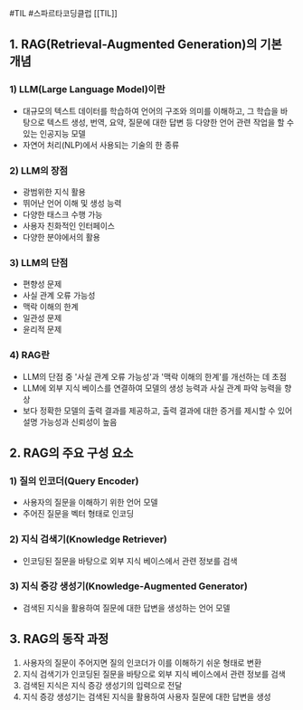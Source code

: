 #TIL #스파르타코딩클럽 [[TIL]]

## 1. RAG(Retrieval-Augmented Generation)의 기본 개념
### 1) LLM(Large Language Model)이란
- 대규모의 텍스트 데이터를 학습하여 언어의 구조와 의미를 이해하고, 그 학습을 바탕으로 텍스트 생성, 번역, 요약, 질문에 대한 답변 등 다양한 언어 관련 작업을 할 수 있는 인공지능 모델
- 자연어 처리(NLP)에서 사용되는 기술의 한 종류

### 2) LLM의 장점
- 광범위한 지식 활용
- 뛰어난 언어 이해 및 생성 능력
- 다양한 태스크 수행 가능
- 사용자 친화적인 인터페이스
- 다양한 분야에서의 활용

### 3) LLM의 단점
- 편향성 문제
- 사실 관계 오류 가능성
- 맥락 이해의 한계
- 일관성 문제
- 윤리적 문제

### 4) RAG란
- LLM의 단점 중 '사실 관계 오류 가능성'과 '맥락 이해의 한계'를 개선하는 데 초점
- LLM에 외부 지식 베이스를 연결하여 모델의 생성 능력과 사실 관계 파악 능력을 향상
- 보다 정확한 모델의 출력 결과를 제공하고, 출력 결과에 대한 증거를 제시할 수 있어 설명 가능성과 신뢰성이 높음

## 2. RAG의 주요 구성 요소
### 1) 질의 인코더(Query Encoder)
- 사용자의 질문을 이해하기 위한 언어 모델
- 주어진 질문을 벡터 형태로 인코딩

### 2) 지식 검색기(Knowledge Retriever)
- 인코딩된 질문을 바탕으로 외부 지식 베이스에서 관련 정보를 검색

### 3) 지식 증강 생성기(Knowledge-Augmented Generator)
- 검색된 지식을 활용하여 질문에 대한 답변을 생성하는 언어 모델

## 3. RAG의 동작 과정
1) 사용자의 질문이 주어지면 질의 인코더가 이를 이해하기 쉬운 형태로 변환
2) 지식 검색기가 인코딩된 질문을 바탕으로 외부 지식 베이스에서 관련 정보를 검색
3) 검색된 지식은 지식 증강 생성기의 입력으로 전달
4) 지식 증강 생성기는 검색된 지식을 활용하여 사용자 질문에 대한 답변을 생성